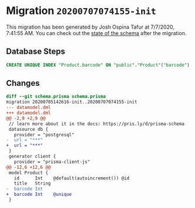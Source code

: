 # Migration `20200707074155-init`

This migration has been generated by Josh Ospina Tafur at 7/7/2020, 7:41:55 AM.
You can check out the [state of the schema](./schema.prisma) after the migration.

## Database Steps

```sql
CREATE UNIQUE INDEX "Product.barcode" ON "public"."Product"("barcode")
```

## Changes

```diff
diff --git schema.prisma schema.prisma
migration 20200705142616-init..20200707074155-init
--- datamodel.dml
+++ datamodel.dml
@@ -2,9 +2,9 @@
 // learn more about it in the docs: https://pris.ly/d/prisma-schema
 datasource db {
   provider = "postgresql"
-  url = "***"
+  url = "***"
 }
 generator client {
   provider = "prisma-client-js"
@@ -12,6 +12,6 @@
 model Product {
   id      Int    @default(autoincrement()) @id
   title   String
-  barcode Int
+  barcode Int    @unique
 }
```


